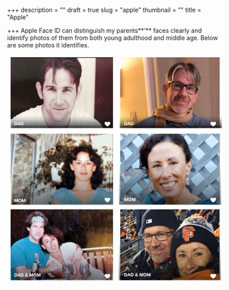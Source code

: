 +++
description = ""
draft = true
slug = "apple"
thumbnail = ""
title = "Apple"

+++
Apple Face ID can distinguish my parents**’** faces clearly and identify photos of them from both young adulthood and middle age. Below are some photos it identifies. 

![](/media/iphone_familyrecognition.jpg)